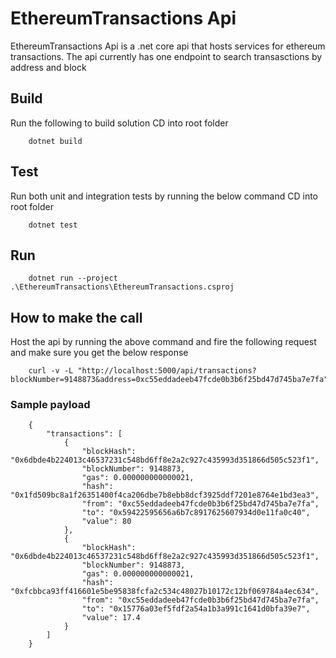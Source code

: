 # EthereumTransactions Api

EthereumTransactions Api is a .net core api that hosts services for ethereum transactions. The api currently has one endpoint to search transasctions by address and block

## Build

Run the following to build solution
CD into root folder
```
    dotnet build
```

## Test

Run both unit and integration tests by running the below command
CD into root folder
```
    dotnet test
```

## Run

```
    dotnet run --project .\EthereumTransactions\EthereumTransactions.csproj
```

## How to make the call
Host the api by running the above command and fire the following request and make sure you get the below response

```
    curl -v -L "http://localhost:5000/api/transactions?blockNumber=9148873&address=0xc55eddadeeb47fcde0b3b6f25bd47d745ba7e7fa"
```

### Sample payload
```
    {
		"transactions": [
			{
				"blockHash": "0x6dbde4b224013c46537231c548bd6ff8e2a2c927c435993d351866d505c523f1",
				"blockNumber": 9148873,
				"gas": 0.000000000000021,
				"hash": "0x1fd509bc8a1f26351400f4ca206dbe7b8ebb8dcf3925ddf7201e8764e1bd3ea3",
				"from": "0xc55eddadeeb47fcde0b3b6f25bd47d745ba7e7fa",
				"to": "0x59422595656a6b7c8917625607934d0e11fa0c40",
				"value": 80
			},
			{
				"blockHash": "0x6dbde4b224013c46537231c548bd6ff8e2a2c927c435993d351866d505c523f1",
				"blockNumber": 9148873,
				"gas": 0.000000000000021,
				"hash": "0xfcbbca93ff416601e5be95838fcfa2c534c48027b10172c12bf069784a4ec634",
				"from": "0xc55eddadeeb47fcde0b3b6f25bd47d745ba7e7fa",
				"to": "0x15776a03ef5fdf2a54a1b3a991c1641d0bfa39e7",
				"value": 17.4
			}
		]
	}
```


